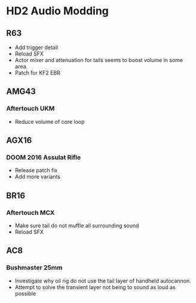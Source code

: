 # HD2 Audio Modding

## R63

- Add trigger detail
- Reload SFX
- Actor mixer and attenuation for tails seems to boost volume in some area.
- Patch for KF2 EBR

## AMG43

### Aftertouch UKM

- Reduce volume of core loop

## AGX16

### DOOM 2016 Assulat Rifle

- Release patch fix
- Add more variants

## BR16

### Aftertouch MCX

- Make sure tail do not muffle all surrounding sound
- Reload SFX

## AC8

### Bushmaster 25mm

- Investigate why oil rig do not use the tail layer of handheld autocannon.
- Attempt to solve the transient layer not being to sound as loud as possible
